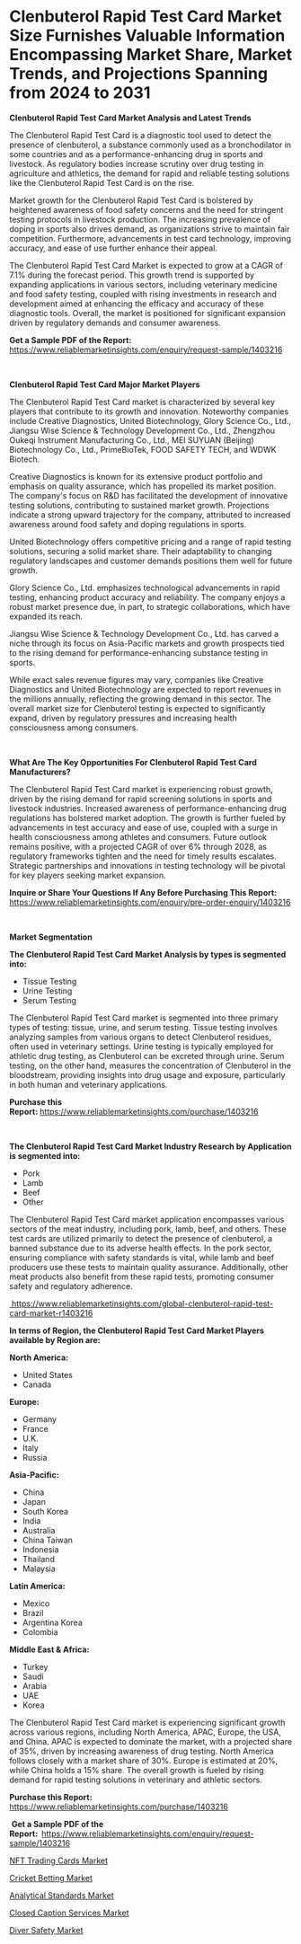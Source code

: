 <p><h1>Clenbuterol Rapid Test Card Market Size Furnishes Valuable Information Encompassing Market Share, Market Trends, and Projections Spanning from 2024 to 2031</h1></p><p><strong>Clenbuterol Rapid Test Card Market Analysis and Latest Trends</strong></p>
<p><p>The Clenbuterol Rapid Test Card is a diagnostic tool used to detect the presence of clenbuterol, a substance commonly used as a bronchodilator in some countries and as a performance-enhancing drug in sports and livestock. As regulatory bodies increase scrutiny over drug testing in agriculture and athletics, the demand for rapid and reliable testing solutions like the Clenbuterol Rapid Test Card is on the rise.</p><p>Market growth for the Clenbuterol Rapid Test Card is bolstered by heightened awareness of food safety concerns and the need for stringent testing protocols in livestock production. The increasing prevalence of doping in sports also drives demand, as organizations strive to maintain fair competition. Furthermore, advancements in test card technology, improving accuracy, and ease of use further enhance their appeal. </p><p>The Clenbuterol Rapid Test Card Market is expected to grow at a CAGR of 7.1% during the forecast period. This growth trend is supported by expanding applications in various sectors, including veterinary medicine and food safety testing, coupled with rising investments in research and development aimed at enhancing the efficacy and accuracy of these diagnostic tools. Overall, the market is positioned for significant expansion driven by regulatory demands and consumer awareness.</p></p>
<p><strong>Get a Sample PDF of the Report:&nbsp;</strong> <a href="https://www.reliablemarketinsights.com/enquiry/request-sample/1403216?utm_campaign=1620&utm_medium=2&utm_source=Github&utm_content=ia&utm_term=23102024&utm_id=clenbuterol-rapid-test-card">https://www.reliablemarketinsights.com/enquiry/request-sample/1403216</a></p>
<p>&nbsp;</p>
<p><strong>Clenbuterol Rapid Test Card Major Market Players</strong></p>
<p><p>The Clenbuterol Rapid Test Card market is characterized by several key players that contribute to its growth and innovation. Noteworthy companies include Creative Diagnostics, United Biotechnology, Glory Science Co., Ltd., Jiangsu Wise Science & Technology Development Co., Ltd., Zhengzhou Oukeqi Instrument Manufacturing Co., Ltd., MEI SUYUAN (Beijing) Biotechnology Co., Ltd., PrimeBioTek, FOOD SAFETY TECH, and WDWK Biotech.</p><p>Creative Diagnostics is known for its extensive product portfolio and emphasis on quality assurance, which has propelled its market position. The company's focus on R&D has facilitated the development of innovative testing solutions, contributing to sustained market growth. Projections indicate a strong upward trajectory for the company, attributed to increased awareness around food safety and doping regulations in sports.</p><p>United Biotechnology offers competitive pricing and a range of rapid testing solutions, securing a solid market share. Their adaptability to changing regulatory landscapes and customer demands positions them well for future growth. </p><p>Glory Science Co., Ltd. emphasizes technological advancements in rapid testing, enhancing product accuracy and reliability. The company enjoys a robust market presence due, in part, to strategic collaborations, which have expanded its reach.</p><p>Jiangsu Wise Science & Technology Development Co., Ltd. has carved a niche through its focus on Asia-Pacific markets and growth prospects tied to the rising demand for performance-enhancing substance testing in sports.</p><p>While exact sales revenue figures may vary, companies like Creative Diagnostics and United Biotechnology are expected to report revenues in the millions annually, reflecting the growing demand in this sector. The overall market size for Clenbuterol testing is expected to significantly expand, driven by regulatory pressures and increasing health consciousness among consumers.</p></p>
<p>&nbsp;</p>
<p><strong>What Are The Key Opportunities For Clenbuterol Rapid Test Card Manufacturers?</strong></p>
<p><p>The Clenbuterol Rapid Test Card market is experiencing robust growth, driven by the rising demand for rapid screening solutions in sports and livestock industries. Increased awareness of performance-enhancing drug regulations has bolstered market adoption. The growth is further fueled by advancements in test accuracy and ease of use, coupled with a surge in health consciousness among athletes and consumers. Future outlook remains positive, with a projected CAGR of over 6% through 2028, as regulatory frameworks tighten and the need for timely results escalates. Strategic partnerships and innovations in testing technology will be pivotal for key players seeking market expansion.</p></p>
<p><strong>Inquire or Share Your Questions If Any Before Purchasing This Report:</strong> <a href="https://www.reliablemarketinsights.com/enquiry/pre-order-enquiry/1403216?utm_campaign=1620&utm_medium=2&utm_source=Github&utm_content=ia&utm_term=23102024&utm_id=clenbuterol-rapid-test-card">https://www.reliablemarketinsights.com/enquiry/pre-order-enquiry/1403216</a></p>
<p>&nbsp;</p>
<p><strong>Market Segmentation</strong></p>
<p><strong>The Clenbuterol Rapid Test Card Market Analysis by types is segmented into:</strong></p>
<p><ul><li>Tissue Testing</li><li>Urine Testing</li><li>Serum Testing</li></ul></p>
<p><p>The Clenbuterol Rapid Test Card market is segmented into three primary types of testing: tissue, urine, and serum testing. Tissue testing involves analyzing samples from various organs to detect Clenbuterol residues, often used in veterinary settings. Urine testing is typically employed for athletic drug testing, as Clenbuterol can be excreted through urine. Serum testing, on the other hand, measures the concentration of Clenbuterol in the bloodstream, providing insights into drug usage and exposure, particularly in both human and veterinary applications.</p></p>
<p><strong>Purchase this Report:&nbsp;</strong><a href="https://www.reliablemarketinsights.com/purchase/1403216?utm_campaign=1620&utm_medium=2&utm_source=Github&utm_content=ia&utm_term=23102024&utm_id=clenbuterol-rapid-test-card">https://www.reliablemarketinsights.com/purchase/1403216</a></p>
<p>&nbsp;</p>
<p><strong>The Clenbuterol Rapid Test Card Market Industry Research by Application is segmented into:</strong></p>
<p><ul><li>Pork</li><li>Lamb</li><li>Beef</li><li>Other</li></ul></p>
<p><p>The Clenbuterol Rapid Test Card market application encompasses various sectors of the meat industry, including pork, lamb, beef, and others. These test cards are utilized primarily to detect the presence of clenbuterol, a banned substance due to its adverse health effects. In the pork sector, ensuring compliance with safety standards is vital, while lamb and beef producers use these tests to maintain quality assurance. Additionally, other meat products also benefit from these rapid tests, promoting consumer safety and regulatory adherence.</p></p>
<p><a href="https://www.reliablemarketinsights.com/global-clenbuterol-rapid-test-card-market-r1403216?utm_campaign=1620&utm_medium=2&utm_source=Github&utm_content=ia&utm_term=23102024&utm_id=clenbuterol-rapid-test-card">&nbsp;https://www.reliablemarketinsights.com/global-clenbuterol-rapid-test-card-market-r1403216</a></p>
<p><strong>In terms of Region, the Clenbuterol Rapid Test Card Market Players available by Region are:</strong></p>
<p>
    <p> <strong> North America: </strong>
        <ul>
            <li>United States</li>
            <li>Canada</li>
        </ul>
        </p> 
    <p> <strong> Europe: </strong>
        <ul>
            <li>Germany</li>
            <li>France</li>
            <li>U.K.</li>
            <li>Italy</li>
            <li>Russia</li>
        </ul>
        </p> 
    <p> <strong> Asia-Pacific: </strong>
        <ul>
            <li>China</li>
            <li>Japan</li>
            <li>South Korea</li>
            <li>India</li>
            <li>Australia</li>
            <li>China Taiwan</li>
            <li>Indonesia</li>
            <li>Thailand</li>
            <li>Malaysia</li>
        </ul>
        </p> 
    <p> <strong> Latin America: </strong>
        <ul>
            <li>Mexico</li>
            <li>Brazil</li>
            <li>Argentina Korea</li>
            <li>Colombia</li>
        </ul>
        </p> 
    <p> <strong> Middle East & Africa: </strong>
        <ul>
            <li>Turkey</li>
            <li>Saudi</li>
            <li>Arabia</li>
            <li>UAE</li>
            <li>Korea</li>
        </ul>
    </p>
    </p>
<p><p>The Clenbuterol Rapid Test Card market is experiencing significant growth across various regions, including North America, APAC, Europe, the USA, and China. APAC is expected to dominate the market, with a projected share of 35%, driven by increasing awareness of drug testing. North America follows closely with a market share of 30%. Europe is estimated at 20%, while China holds a 15% share. The overall growth is fueled by rising demand for rapid testing solutions in veterinary and athletic sectors.</p></p>
<p><strong>Purchase this Report: </strong><a href="https://www.reliablemarketinsights.com/purchase/1403216?utm_campaign=1620&utm_medium=2&utm_source=Github&utm_content=ia&utm_term=23102024&utm_id=clenbuterol-rapid-test-card">https://www.reliablemarketinsights.com/purchase/1403216</a></p>
<p>&nbsp;<strong>Get a Sample PDF of the Report:&nbsp;&nbsp;</strong><a href="https://www.reliablemarketinsights.com/enquiry/request-sample/1403216?utm_campaign=1620&utm_medium=2&utm_source=Github&utm_content=ia&utm_term=23102024&utm_id=clenbuterol-rapid-test-card">https://www.reliablemarketinsights.com/enquiry/request-sample/1403216</a></p>
<p><strong></strong></p>
<p><p><a href="https://www.linkedin.com/pulse/nft-trading-cards-market-outlook-current-assessment-future-qyquf?utm_campaign=1620&utm_medium=2&utm_source=Github&utm_content=ia&utm_term=23102024&utm_id=clenbuterol-rapid-test-card">NFT Trading Cards Market</a></p><p><a href="https://www.linkedin.com/pulse/cricket-betting-market-indicators-size-regional-breakdown-player-e46hf?utm_campaign=1620&utm_medium=2&utm_source=Github&utm_content=ia&utm_term=23102024&utm_id=clenbuterol-rapid-test-card">Cricket Betting Market</a></p><p><a href="https://www.linkedin.com/pulse/analytical-standards-market-growth-outlook-from-2024-2031-projecting-vk2jf?utm_campaign=1620&utm_medium=2&utm_source=Github&utm_content=ia&utm_term=23102024&utm_id=clenbuterol-rapid-test-card">Analytical Standards Market</a></p><p><a href="https://www.linkedin.com/pulse/decoding-closed-caption-services-industry-dynamics-strategic-cuaif?utm_campaign=1620&utm_medium=2&utm_source=Github&utm_content=ia&utm_term=23102024&utm_id=clenbuterol-rapid-test-card">Closed Caption Services Market</a></p><p><a href="https://www.linkedin.com/pulse/market-leaders-laggards-global-diver-safety-trends-forecast-2024-a9ynf?utm_campaign=1620&utm_medium=2&utm_source=Github&utm_content=ia&utm_term=23102024&utm_id=clenbuterol-rapid-test-card">Diver Safety Market</a></p></p>